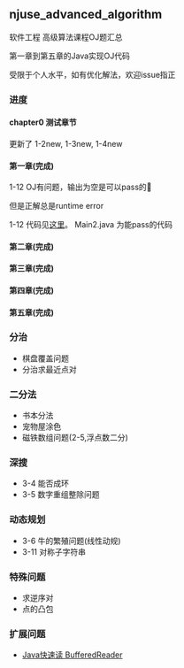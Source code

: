 ## njuse_advanced_algorithm

软件工程 高级算法课程OJ题汇总

第一章到第五章的Java实现OJ代码

受限于个人水平，如有优化解法，欢迎issue指正

### 进度

#### chapter0 测试章节

更新了 1-2new, 1-3new, 1-4new

#### 第一章(完成)

1-12 OJ有问题，输出为空是可以pass的🤦

但是正解总是runtime error

1-12 代码见[这里](src/main/java/com/lcy/chapter1/t12/Main2.java)。
Main2.java 为能pass的代码

#### 第二章(完成)

#### 第三章(完成)

#### 第四章(完成)

#### 第五章(完成)

### 分治

- 棋盘覆盖问题
- 分治求最近点对

### 二分法

- 书本分法
- 宠物屋涂色
- 磁铁数组问题(2-5,浮点数二分)

### 深搜

- 3-4 能否成环
- 3-5 数字重组整除问题

### 动态规划

- 3-6 牛的繁殖问题(线性动规)
- 3-11 对称子字符串

### 特殊问题

- 求逆序对
- 点的凸包

### 扩展问题

- [Java快速读 BufferedReader](src/main/java/com/lcy/other/fast_read/Main.java)

